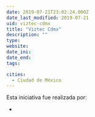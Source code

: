 ```yaml
---
date: 2019-07-21T23:02:24.000Z
date_last_modified: 2019-07-21
uid: viztec-cdmx
title: "Viztec Cdmx"
description: ""
type: 
website: 
date_ini: 
date_end: 
tags:

cities: 
  - Ciudad de México
---
```


Esta iniciativa fue realizada por:

- [](/i/labplc.html)
